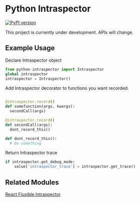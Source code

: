 # Python Intraspector
[![PyPI version](https://badge.fury.io/py/intraspector.svg)](https://badge.fury.io/py/intraspector)

This project is currently under development. APIs will change.

## Example Usage
Declare Intraspector object
```python
from python-intraspector import Intraspector
global intraspector
intraspector = Intraspector()
```

Add Intraspector decorator to functions you want recorded.
```python

@intraspector.record()
def somefunction(args, kwargs):
  secondCall(args)

@intraspector.record()
def secondCall(args):
  dont_record_this()

def dont_record_this():
  # Do something
```

Return Intraspector trace
```python
if intraspector.get_debug_mode:
    value['intraspector_trace'] = intraspector.get_trace()
```

## Related Modules
[React Fluxible Intraspector](https://github.com/BespokeInsights/react-fluxible-intraspector)
